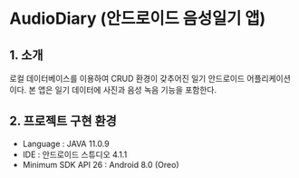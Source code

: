 # AudioDiary (안드로이드 음성일기 앱)

## 1. 소개
로컬 데이터베이스를 이용하여 CRUD 환경이 갖추어진 일기 안드로이드 어플리케이션이다. 본 앱은 일기 데이터에 사진과 음성 녹음 기능을 포함한다.

## 2. 프로젝트 구현 환경
* Language           :	JAVA 11.0.9
* IDE                :	안드로이드 스튜디오 4.1.1
* Minimum SDK	API 26 : Android 8.0 (Oreo)
